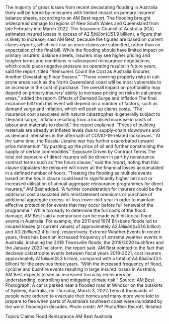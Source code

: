 The majority of gross losses from recent devastating flooding in Australia likely will be borne by reinsurers with limited impact on primary insurers’ balance sheets, according to an AM Best report.
The flooding brought widespread damage to regions of New South Wales and Queensland from late February into March 2022.
The Insurance Council of Australia (ICA) estimates insured losses in excess of A$2.5 billion (US$1.9 billion), a figure that is likely to increase, said AM Best, because the figures are based on current claims reports, which will rise as more claims are submitted, rather than an expectation of the final bill.
While the flooding should have limited impact on primary insurers’ balance sheets, insurers may see higher pricing and tougher terms and conditions in subsequent reinsurance negotiations, which could place negative pressure on operating results in future years, said the report, titled “Reinsurers Count the Cost as Australia Endures Another Devastating Flood Season.”
“Those covering property risks in cat-prone areas such as the North Queensland coast will be most vulnerable to an increase in the cost of purchase. The overall impact on profitability may depend on primary insurers’ ability to increase pricing on risks in cat-prone areas,” added the report.
Effects of Demand Surge and Inflation
The final insurance bill from this event will depend on a number of factors, such as demand surge and inflation, which will push up claims costs.
“The insurance cost associated with natural catastrophes is generally subject to ‘demand surge,’ inflation resulting from a localised increase in costs of labour and materials to rebuild,” the report explained. “Prices of building materials are already at inflated levels due to supply-chain slowdowns and as demand intensifies in the aftermath of COVID-19-related lockdowns.”
At the same time, the Russia-Ukraine war has further exacerbated upward price momentum “by pushing up the price of oil and further constraining the supply of certain commodities.”
Exposure Driven by Contract Terms
The total net exposure of direct insurers will be driven in part by reinsurance contract terms such as “the hours clause,” said the report, noting that this clause stipulates the reinsurer will cover all the financial losses accumulated in a defined number of hours.
“Treating the flooding as multiple events based on the hours clause could lead to significantly higher net cost or increased utilisation of annual aggregate reinsurance programmes for direct insurers,” AM Best added. “A further consideration for insurers could be the additional cost associated with reinstatement premiums or purchase of additional aggregate excess-of-loss cover mid-year in order to maintain effective protection for events that may occur before full renewal of the programme.”
While too early to determine the full costs of the flood damage, AM Best said a comparison can be made with historical flood events in Australia. For example, the 2011 and 1974 Brisbane floods led to insured losses (at current values) of approximately A$2.1 billion (US$1.6 billion) and A$3.2 billion ($2.4 billion), respectively.
Extreme Weather Events
In recent years, there has been an increased frequency of extreme weather events in Australia, including the 2019 Townsville floods, the 2019/2020 bushfires and the January 2020 hailstorm, the report said.
AM Best pointed to the fact that declared catastrophe events between fiscal years 2019-2021, cost insurers approximately A$11 billion ($8.3 billion), compared with a total of A$4.6 billion ($3.5 billion) for the previous three years.
“With the increased frequency of flood, cyclone and bushfire events resulting in large insured losses in Australia, AM Best expects to see an increased focus by re/insurers on understanding, controlling and mitigating climate risk.”
Source: AM Best
Photograph: A car is parked near a flooded road at Windsor on the outskirts of Sydney, Australia, on Thursday, March 3, 2022.Tens of thousands of people were ordered to evacuate their homes and many more were told to prepare to flee when parts of Australia’s southeast coast were inundated by the worst flooding in decades. Photo credit: AP Photo/Rick Rycroft.
Related:

Topics
Claims
Flood
Reinsurance
AM Best
Australia
